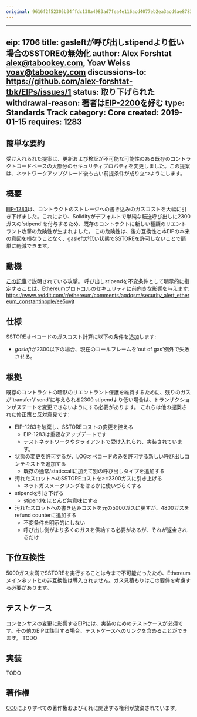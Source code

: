```yaml
---
original: 9616f2f52305b34ffdc138a4983ad7fea4e116acd4077eb2ea3acd9ae87832db
---
```


---
eip: 1706
title: gasleftが呼び出しstipendより低い場合のSSTOREの無効化
author: Alex Forshtat <alex@tabookey.com>, Yoav Weiss <yoav@tabookey.com>
discussions-to: https://github.com/alex-forshtat-tbk/EIPs/issues/1
status: 取り下げられた
withdrawal-reason: 著者は[EIP-2200](./eip-2200.md)を好む
type: Standards Track
category: Core
created: 2019-01-15
requires: 1283
---

## 簡単な要約
受け入れられた提案は、更新および検証が不可能な可能性のある既存のコントラクトコードベースの大部分のセキュリティプロパティを変更しました。この提案は、ネットワークアップグレード後も古い前提条件が成り立つようにします。

## 概要
[EIP-1283](./eip-1283.md)は、コントラクトのストレージへの書き込みのガスコストを大幅に引き下げました。これにより、Solidityがデフォルトで単純な転送呼び出しに2300ガスの'stipend'を付与するため、既存のコントラクトに新しい種類のリエントラント攻撃の危険性が生まれました。
この危険性は、後方互換性と本EIPの本来の意図を損なうことなく、gasleftが低い状態でSSTOREを許可しないことで簡単に軽減できます。

## 動機

[この記事](https://medium.com/chainsecurity/constantinople-enables-new-reentrancy-attack-ace4088297d9)で説明されている攻撃。
呼び出しstipendを不変条件として明示的に指定することは、Ethereumプロトコルのセキュリティに前向きな影響を与えます:
https://www.reddit.com/r/ethereum/comments/agdqsm/security_alert_ethereum_constantinople/ee5uvjt

## 仕様

SSTOREオペコードのガスコスト計算に以下の条件を追加します:

* *gasleft*が2300以下の場合、現在のコールフレームを'out of gas'例外で失敗させる。

## 根拠
既存のコントラクトの暗黙のリエントラント保護を維持するために、残りのガスが'transfer'/'send'に与えられる2300 stipendより低い場合は、トランザクションがステートを変更できないようにする必要があります。
これらは他の提案された修正策と反対意見です:

* EIP-1283を破棄し、SSTOREコストの変更を控える
  * EIP-1283は重要なアップデートです
  * テストネットワークやクライアントで受け入れられ、実装されています。
* 状態の変更を許可するが、LOGオペコードのみを許可する新しい呼び出しコンテキストを追加する
  * 既存の通常/staticcallに加えて別の呼び出しタイプを追加する
* 汚れたスロットへのSSTOREコストを>=2300ガスに引き上げる
  * ネットガスメータリングをはるかに使いづらくする
* stipendを引き下げる
  * stipendをほとんど無意味にする
* 汚れたスロットへの書き込みコストを元の5000ガスに戻すが、4800ガスをrefund counterに追加する
  * 不変条件を明示的にしない
  * 呼び出し側がより多くのガスを供給する必要があるが、それが返金されるだけ

## 下位互換性
5000ガス未満でSSTOREを実行することは今まで不可能だったため、Ethereumメインネットとの非互換性は導入されません。ガス見積もりはこの要件を考慮する必要があります。

## テストケース
コンセンサスの変更に影響するEIPには、実装のためのテストケースが必須です。その他のEIPは該当する場合、テストケースへのリンクを含めることができます。
TODO
## 実装
TODO
## 著作権
[CC0](../LICENSE.md)によりすべての著作権およびそれに関連する権利が放棄されています。